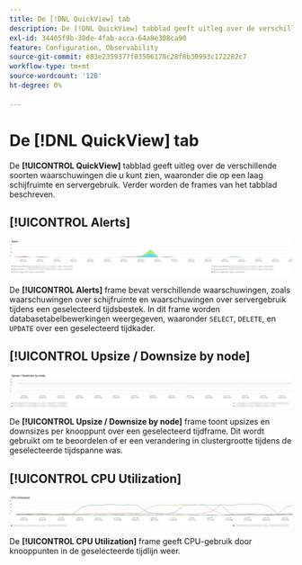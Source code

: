 ```yaml
---
title: De [!DNL QuickView] tab
description: De [!DNL QuickView] tabblad geeft uitleg over de verschillende soorten waarschuwingen die u kunt zien, waaronder die op een laag schijfruimte en servergebruik.
exl-id: 34405f9b-30de-4fab-acca-64a8e308ca90
feature: Configuration, Observability
source-git-commit: e83e2359377f03506178c28f8b30993c172282c7
workflow-type: tm+mt
source-wordcount: '128'
ht-degree: 0%

---
```


# De [!DNL QuickView] tab

De **[!UICONTROL QuickView]** tabblad geeft uitleg over de verschillende soorten waarschuwingen die u kunt zien, waaronder die op een laag schijfruimte en servergebruik. Verder worden de frames van het tabblad beschreven.

## [!UICONTROL Alerts]

![Waarschuwingen](../../assets/tools/observation-for-adobe-commerce/quickview_alerts.jpg)

De **[!UICONTROL Alerts]** frame bevat verschillende waarschuwingen, zoals waarschuwingen over schijfruimte en waarschuwingen over servergebruik tijdens een geselecteerd tijdsbestek. In dit frame worden databasetabelbewerkingen weergegeven, waaronder `SELECT`, `DELETE`, en `UPDATE` over een geselecteerd tijdkader.

## [!UICONTROL Upsize / Downsize by node]

![Upsize/Downsize per knoop](../../assets/tools/observation-for-adobe-commerce/quickview_upsize_by_node.jpg)

De **[!UICONTROL Upsize / Downsize by node]** frame toont upsizes en downsizes per knooppunt over een geselecteerd tijdframe. Dit wordt gebruikt om te beoordelen of er een verandering in clustergrootte tijdens de geselecteerde tijdspanne was.

## [!UICONTROL CPU Utilization]

![CPU-gebruik](../../assets/tools/observation-for-adobe-commerce/quickview_cpu.jpg)

De **[!UICONTROL CPU Utilization]** frame geeft CPU-gebruik door knooppunten in de geselecteerde tijdlijn weer.
